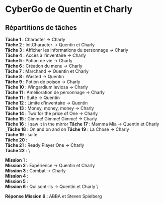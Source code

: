 # CyberGo de Quentin et Charly
## Répartitions de tâches
__Tâche 1__ : Character -> Charly \
__Tâche 2__ : InitCharacter -> Quentin et Charly \
__Tâche 3__ : Afficher les informations du personnage -> Charly \
__Tâche 4__ : Accès à l'inventaire -> Charly \
__Tâche 5__ : Potion de vie -> Charly \
__Tâche 6__ : Création du menu -> Charly \
__Tâche 7__ : Marchand -> Quentin et Charly \
__Tâche 8__ : Wasted -> Quentin \
__Tâche 9__ : Potion de poison -> Charly \
__Tâche 10__ : Wingardium leviosa -> Charly \
__Tâche 11__ : Amélioration de personnage -> Charly \
__Tâche 11__ : Suite -> Quentin \
__Tâche 12__ : Limite d'inventaire -> Quentin \
__Tâche 13__ : Money, money, money -> Charly \
__Tâche 14__ : Two for the price of One -> Charly \
__Tâche 15__ : Gimme! Gimme! Gimme! -> Charly \
__Tâche 16__ : I saw it in the mirror
__Tâche 17__ : Mamma Mia -> Quentin et Charly \
___Tâche 18__ : On and on and on
__Tâche 19__ : La Chose -> Charly \
__Tâche 19__ : suite \
__Tâche 20__ : \
__Tâche 21__ : Ready Player One -> Charly \
__Tâche 22__ : \

__Mission 1__ :\
__Mission 2__ : Expérience -> Quentin et Charly \
__Mission 3__ : Combat -> Charly \
__Mission 4__ : \
__Mission 5__ : \
__Mission 6__ : Qui sont-ils -> Quentin et Charly \

__Réponse Mission 6__ : ABBA et Steven Spielberg



